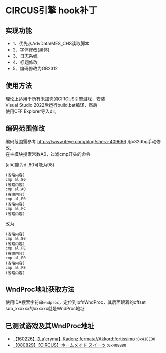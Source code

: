 # CIRCUS引擎 hook补丁

## 实现功能
- 1、优先从AdvData\MES_CHS读取脚本
- 2、字体修改(黑体)
- 3、日志系统
- 4、标题修改
- 5、编码修改为GB2312

## 使用方法
理论上适用于所有未加壳的CIRCUS引擎游戏，安装<br>
Visual Studio 2022后运行build.bat编译，然后<br>
使用CFF Explorer导入dll。

## 编码范围修改
编码范围需参考 https://www.iteye.com/blog/shera-409666 用x32dbg手动修改,<br>
在主模块搜索常数A0，过滤cmp开头的命令

(al可能为dl,80可能为98)
```
(省略内容)
cmp al,80
(省略内容)
cmp al,A0
(省略内容)
cmp al,E0
(省略内容)
cmp al,FC
(省略内容)
```
改为
```
(省略内容)
cmp al,80
(省略内容)
cmp al,FE
(省略内容)
cmp al,E0
(省略内容)
cmp al,FE
(省略内容)
```

## WndProc地址获取方法
使用IDA搜索字符串`wndproc`，定位到lpfnWndProc，其后面跟着的offset sub_xxxxxx的xxxxxx就是WndProc地址

## 已测试游戏及其WndProc地址
- [【160226】【La'cryma】Kadenz fermata//Akkord:fortissimo](https://vndb.org/v14019) :`0x41EE30`
- [【080829】【CIRCUS】ホームメイド スイーツ](https://vndb.org/v383) :`0x408B80`

